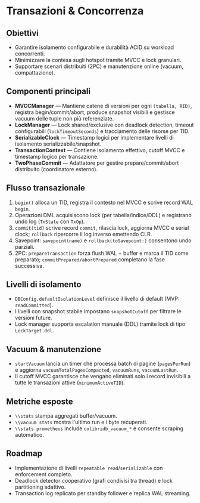 # Transazioni & Concorrenza

## Obiettivi
- Garantire isolamento configurabile e durabilità ACID su workload concorrenti.
- Minimizzare la contesa sugli hotspot tramite MVCC e lock granulari.
- Supportare scenari distribuiti (2PC) e manutenzione online (vacuum, compattazione).

## Componenti principali
- **MVCCManager** — Mantiene catene di versioni per ogni `(tabella, RID)`, registra begin/commit/abort, produce snapshot visibili e gestisce vacuum delle tuple non più referenziate.
- **LockManager** — Lock shared/exclusive con deadlock detection, timeout configurabili (`lockTimeoutSeconds`) e tracciamento delle risorse per TID.
- **SerializableClock** — Timestamp logici per implementare livelli di isolamento serializzabile/snapshot.
- **TransactionContext** — Contiene isolamento effettivo, cutoff MVCC e timestamp logico per transazione.
- **TwoPhaseCommit** — Adattatore per gestire prepare/commit/abort distribuito (coordinatore esterno).

## Flusso transazionale
1. `begin()` alloca un TID, registra il contesto nel MVCC e scrive record WAL `begin`.
2. Operazioni DML acquisiscono lock (per tabella/indice/DDL) e registrano undo log (`TxState` con `TxOp`).
3. `commit(tid)` scrive record `commit`, rilascia lock, aggiorna MVCC e serial clock; `rollback` ripercorre il log inverso emettendo CLR.
4. Savepoint: `savepoint(name)` e `rollback(toSavepoint:)` consentono undo parziali.
5. 2PC: `prepareTransaction` forza flush WAL + buffer e marca il TID come preparato; `commitPrepared/abortPrepared` completano la fase successiva.

## Livelli di isolamento
- `DBConfig.defaultIsolationLevel` definisce il livello di default (MVP: `readCommitted`).
- I livelli con snapshot stabile impostano `snapshotCutoff` per filtrare le versioni future.
- Lock manager supporta escalation manuale (DDL) tramite lock di tipo `LockTarget.ddl`.

## Vacuum & manutenzione
- `startVacuum` lancia un timer che processa batch di pagine (`pagesPerRun`) e aggiorna `vacuumTotalPagesCompacted`, `vacuumRuns`, `vacuumLastRun`.
- Il cutoff MVCC garantisce che vengano eliminati solo i record invisibili a tutte le transazioni attive (`minimumActiveTID`).

## Metriche esposte
- `\\stats` stampa aggregati buffer/vacuum.
- `\\vacuum stats` mostra l'ultimo run e i byte recuperati.
- `\\stats prometheus` include `colibridb_vacuum_*` e consente scraping automatico.

## Roadmap
- Implementazione di livelli `repeatable read`/`serializable` con enforcement completo.
- Deadlock detector cooperativo (grafi condivisi tra thread) e lock partitioning adattivo.
- Transaction log replicato per standby follower e replica WAL streaming.
